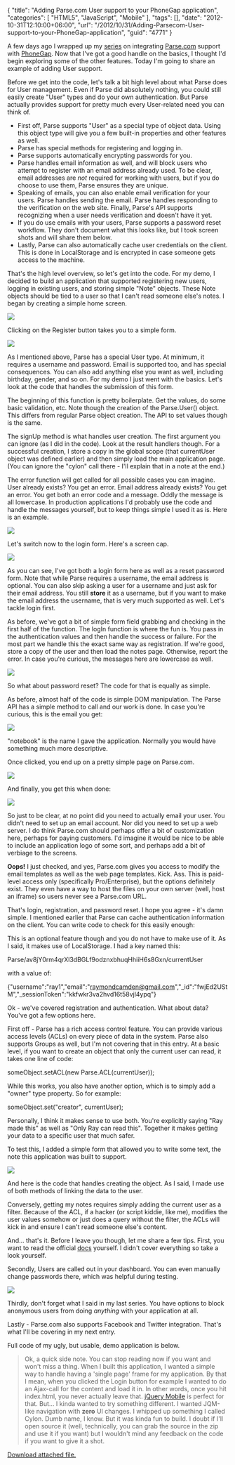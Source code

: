 {
	"title": "Adding Parse.com User support to your PhoneGap application",
	"categories": [
		"HTML5",
		"JavaScript",
		"Mobile"
	],
	"tags": [],
	"date": "2012-10-31T12:10:00+06:00",
	"url": "/2012/10/31/Adding-Parsecom-User-support-to-your-PhoneGap-application",
	"guid": "4771"
}

A few days ago I wrapped up my <a href="http://www.raymondcamden.com/index.cfm/2012/10/24/Building-a-Parsecom-Enabled-PhoneGap-App--Part-5">series</a> on integrating <a href="http://www.parse.com">Parse.com</a> support with <a href="http://www.phonegap.com">PhoneGap</a>. Now that I've got a good handle on the basics, I thought I'd begin exploring some of the other features. Today I'm going to share an example of adding User support.
<!--more-->
Before we get into the code, let's talk a bit high level about what Parse does for User management. Even if Parse did absolutely nothing, you could still easily create "User" types and do your own authentication. But Parse actually provides support for pretty much every User-related need you can think of.

<ul>
<li>First off, Parse supports "User" as a special type of object data. Using this object type will give you a few built-in properties and other features as well.
<li>Parse has special methods for registering and logging in.
<li>Parse supports automatically encrypting passwords for you. 
<li>Parse handles email information as well, and will block users who attempt to register with an email address already used. To be clear, email addresses are <i>not</i> required for working with users, but if you do choose to use them, Parse ensures they are unique.
<li>Speaking of emails, you can also enable email verification for your users. Parse handles sending the email. Parse handles responding to the verification on the web site. Finally, Parse's API supports recognizing when a user needs verification and doesn't have it yet. 
<li>If you do use emails with your users, Parse supports a password reset workflow. They don't document what this looks like, but I took screen shots and will share them below.
<li>Lastly, Parse can also automatically cache user credentials on the client. This is done in LocalStorage and is encrypted in case someone gets access to the machine.
</ul>

That's the high level overview, so let's get into the code. For my demo, I decided to build an application that supported registering new users, logging in existing users, and storing simple "Note" objects. These Note objects should be tied to a user so that I can't read someone else's notes. I began by creating a simple home screen.

<img src="http://www.raymondcamden.com/images/ScreenClip151.png" />

Clicking on the Register button takes you to a simple form.

<img src="http://www.raymondcamden.com/images/ScreenClip152.png" />

As I mentioned above, Parse has a special User type. At minimum, it requires a username and password. Email is supported too, and has special consequences. You can also add anything else you want as well, including birthday, gender, and so on. For my demo I just went with the basics. Let's look at the code that handles the submission of this form.

<script src="https://gist.github.com/3987793.js?file=gistfile1.js"></script>

The beginning of this function is pretty boilerplate. Get the values, do some basic validation, etc. Note though the creation of the Parse.User() object. This differs from regular Parse object creation. The API to set values though is the same. 

The signUp method is what handles user creation. The first argument you can ignore (as I did in the code). Look at the result handlers though. For a successful creation, I store a copy in the global scope (that currentUser object was defined earlier) and then simply load the main application page. (You can ignore the "cylon" call there - I'll explain that in a note at the end.)

The error function will get called for all possible cases you can imagine. User already exists? You get an error. Email address already exists? You get an error. You get both an error code and a message. Oddly the message is all lowercase. In production applications I'd probably use the code and handle the messages yourself, but to keep things simple I used it as is. Here is an example.

<img src="http://www.raymondcamden.com/images/ScreenClip153.png" />

Let's switch now to the login form. Here's a screen cap. 

<img src="http://www.raymondcamden.com/images/ScreenClip154.png" />

As you can see, I've got both a login form here as well as a reset password form. Note that while Parse requires a username, the email address is optional. You can also skip asking a user for a username and just ask for their email address. You still <b>store</b> it as a username, but if you want to make the email address the username, that is very much supported as well. Let's tackle login first.

<script src="https://gist.github.com/3987855.js?file=gistfile1.js"></script>

As before, we've got a bit of simple form field grabbing and checking in the first half of the function. The logIn function is where the fun is. You pass in the authentication values and then handle the success or failure. For the most part we handle this the exact same way as registration. If we're good, store a copy of the user and then load the notes page. Otherwise, report the error. In case you're curious, the messages here are lowercase as well.

<img src="http://www.raymondcamden.com/images/ScreenClip155.png" />

So what about password reset? The code for that is equally as simple.

<script src="https://gist.github.com/3987875.js?file=gistfile1.js"></script>

As before, almost half of the code is simple DOM manipulation. The Parse API has a simple method to call and our work is done. In case you're curious, this is the email you get:


<img src="http://www.raymondcamden.com/images/ScreenClip156.png" />

"notebook" is the name I gave the application. Normally you would have something much more descriptive.

Once clicked, you end up on a pretty simple page on Parse.com.

<img src="http://www.raymondcamden.com/images/ScreenClip157.png" />

And finally, you get this when done:

<img src="http://www.raymondcamden.com/images/ScreenClip158.png" />

So just to be clear, at no point did you need to actually email your user. You didn't need to set up an email account. Nor did you need to set up a web server. I do think Parse.com should perhaps offer a bit of customization here, perhaps for paying customers. I'd imagine it would be nice to be able to include an application logo of some sort, and perhaps add a bit of verbiage to the screens.

<b>Oops!</b> I just checked, and yes, Parse.com gives you access to modify the email templates as well as the web page templates. Kick. Ass. This is paid-level access only (specifically Pro/Enterprise), but the options definitely exist. They even have a way to host the files on your own server (well, host an iframe) so users never see a Parse.com URL.

That's login, registration, and password reset. I hope you agree - it's damn simple. I mentioned earlier that Parse can cache authentication information on the client. You can write code to check for this easily enough:

<script src="https://gist.github.com/3987894.js?file=gistfile1.js"></script>

This is an optional feature though and you do not have to make use of it. As I said, it makes use of LocalStorage. I had a key named this:

Parse/av8jY0rm4qrXl3dBGLf9odznxbhuqHhiiH6s8Gxn/currentUser

with a value of:

{"username":"ray1","email":"raymondcamden@gmail.com","_id":"fwjEd2UStM","_sessionToken":"kkfwkr3va2hvd16t58vjl4ypq"}

Ok - we've covered registration and authentication. What about data? You've got a few options here.

First off - Parse has a rich access control feature. You can provide various access levels (ACLs) on every piece of data in the system. Parse also supports Groups as well, but I'm not covering that in this entry. At a basic level, if you want to create an object that only the current user can read, it takes one line of code:

someObject.setACL(new Parse.ACL(currentUser));

While this works, you also have another option, which is to simply add a "owner" type property. So for example:

someObject.set("creator", currentUser);

Personally, I think it makes sense to use both. You're explicitly saying "Ray made this" as well as "Only Ray can read this". Together it makes getting your data to a specific user that much safer. 

To test this, I added a simple form that allowed you to write some text, the note this application was built to support.

<img src="http://www.raymondcamden.com/images/ScreenClip159.png" />

And here is the code that handles creating the object. As I said, I made use of both methods of linking the data to the user.

<script src="https://gist.github.com/3987955.js?file=gistfile1.js"></script>

Conversely, getting  my notes requires simply adding the current user as a filter. Because of the ACL, if a hacker (or script kiddie, like me), modifies the user values somehow or just does a query without the filter, the ACLs will kick in and ensure I can't read someone else's content.

<script src="https://gist.github.com/3987961.js?file=gistfile1.js"></script>

And... that's it. Before I leave you though, let me share a few tips. First, you want to read the official <a href="https://parse.com/docs/js_guide#users">docs</a> yourself. I didn't cover everything so take a look yourself. 

Secondly, Users are called out in your dashboard. You can even manually change passwords there, which was helpful during testing.

<img src="http://www.raymondcamden.com/images/ScreenClip160.png" />

Thirdly, don't forget what I said in my last series. You have options to block anonymous users from doing <i>anything</i> with your application at all. 

Lastly - Parse.com also supports Facebook and Twitter integration. That's what I'll be covering in my next entry.

Full code of my ugly, but usable, demo application is below.

<blockquote>
Ok, a quick side note. You can stop reading now if you want and won't miss a thing. When I built this application, I wanted a simple way to handle having a 'single page' frame for my application. By that I mean, when you clicked the Login button for example I wanted to do an Ajax-call for the content and load it in. In other words, once you hit index.html, you never actually leave that. <a href="http://www.jquerymobile.com">jQuery Mobile</a> is perfect for that. But... I kinda wanted to try something different. I wanted JQM-like navigation with <b>zero</b> UI changes. I whipped up something I called Cylon. Dumb name, I know. But it was kinda fun to build. I doubt if I'll open source it (well, technically, you can grab the source in the zip and use it if you want) but I wouldn't mind any feedback on the code if you want to give it a shot.
</blockquote><p><a href='enclosures/C%3A%5Chosts%5C2012%2Eraymondcamden%2Ecom%5Cenclosures%2Fwww%20%2D%20Copy%2Ezip'>Download attached file.</a></p>